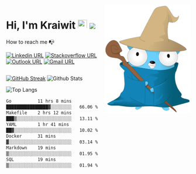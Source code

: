 <img align="right" width="235" src="https://github.com/arsmn/arsmn/blob/main/magician_gopher.png">

# Hi, I'm Kraiwit <img src="https://media.giphy.com/media/hvRJCLFzcasrR4ia7z/giphy.gif" width="25px" height="25px"> ![](https://komarev.com/ghpvc/?username=parlarlax&label=PROFILE+VIEWS)

How to reach me :mailbox_with_no_mail:

[![Linkedin URL](https://img.shields.io/badge/LinkedIn-0077B5?style=for-the-badge&logo=linkedin&logoColor=white)](https://www.linkedin.com/in/kraiwit-tongkul-545b0b64/)
[![Stackoverflow URL](https://img.shields.io/badge/Stackoverflow-ef8236?style=for-the-badge&logo=stackoverflow&logoColor=white)](https://stackoverflow.com/users/15555894/lax-tongkul)
[![Outlook URL](https://img.shields.io/badge/Outlook-0078D4?style=for-the-badge&logo=microsoft-outlook&logoColor=white)](mailto:lax.ltk@outlook.com)
[![Gmail URL](https://img.shields.io/badge/Gmail-D14836?style=for-the-badge&logo=gmail&logoColor=white)](mailto:lax.ltk@gmail.com)




##
[![GitHub Streak](https://github-readme-streak-stats.herokuapp.com?user=parlarlax&theme=dark)](https://git.io/streak-stats)
![Github Stats](https://github-readme-stats.vercel.app/api?username=parlarlax&show_icons=true&theme=github_dark&include_all_commits=true&custom_title=GitHub%20Stats)

![Top Langs](https://github-readme-stats.vercel.app/api/top-langs/?username=parlarlax&hide=css,html&theme=github_dark&layout=compact)

<!--START_SECTION:waka-->

```text
Go          11 hrs 8 mins   ████████████████▓░░░░░░░░   66.06 %
Makefile    2 hrs 12 mins   ███▒░░░░░░░░░░░░░░░░░░░░░   13.11 %
YAML        1 hr 41 mins    ██▓░░░░░░░░░░░░░░░░░░░░░░   10.02 %
Docker      31 mins         ▓░░░░░░░░░░░░░░░░░░░░░░░░   03.14 %
Markdown    19 mins         ▒░░░░░░░░░░░░░░░░░░░░░░░░   01.95 %
SQL         19 mins         ▒░░░░░░░░░░░░░░░░░░░░░░░░   01.94 %
```

<!--END_SECTION:waka-->
